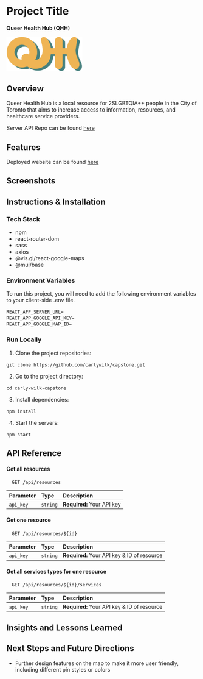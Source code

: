 # Project Title
**Queer Health Hub (QHH)**


<img src="./src/assets/logo/e5.png" width="200">


## Overview
Queer Health Hub is a local resource for 2SLGBTQIA++ people in the City of Toronto that aims to increase access to information, resources, and healthcare service providers.


Server API Repo can be found [here](https://github.com/carlywilk/capstone-api.git)


## Features
Deployed website can be found [here]()


## Screenshots


## Instructions & Installation

### Tech Stack
- npm
- react-router-dom
- sass
- axios
- @vis.gl/react-google-maps
- @mui/base


### Environment Variables
To run this project, you will need to add the following environment variables to your client-side .env file.
```
REACT_APP_SERVER_URL=
REACT_APP_GOOGLE_API_KEY=
REACT_APP_GOOGLE_MAP_ID=
```


### Run Locally 
1. Clone the project repositories:
```
git clone https://github.com/carlywilk/capstone.git
```

2. Go to the project directory:
```
cd carly-wilk-capstone
```

3. Install dependencies:
```
npm install
```

4. Start the servers:
```
npm start
```


## API Reference

#### Get all resources
```
  GET /api/resources
```
| Parameter | Type     | Description                |
| :-------- | :------- | :------------------------- |
| `api_key` | `string` | **Required:** Your API key |

#### Get one resource
```
  GET /api/resources/${id}
```
| Parameter | Type     | Description                                  |
| :-------- | :------- | :------------------------------------------- |
| `api_key` | `string` | **Required:** Your API key & ID of resource  |

#### Get all services types for one resource
```
  GET /api/resources/${id}/services
```
| Parameter | Type     | Description                                  |
| :-------- | :------- | :------------------------------------------- |
| `api_key` | `string` | **Required:** Your API key & ID of resource  |


## Insights and Lessons Learned


## Next Steps and Future Directions

- Further design features on the map to make it more user friendly, including different pin styles or colors

